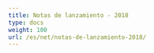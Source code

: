 ```yaml
---
title: Notas de lanzamiento - 2018
type: docs
weight: 100
url: /es/net/notas-de-lanzamiento-2018/
---
```

